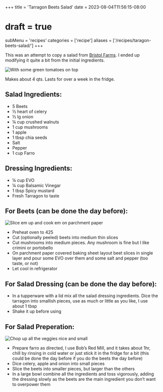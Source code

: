 +++
title = 'Tarragon Beets Salad'
date = 2023-08-04T11:56:15-08:00
# draft = true
subMenu = 'recipes'
categories = ['recipe']
aliases = ['/recipes/taragon-beets-salad/']
+++

This was an attempt to copy a salad from [Bristol Farms](https://www.bristolfarms.com/). I ended up modifying it quite a bit from the initial ingredients.

![With some green tomatoes on top](/images/recipes/tarragon-beets-salad/beets-salad.jpg)

Makes about 4 qts. Lasts for over a week in the fridge.

## Salad Ingredients:
- 5 Beets
- ½ heart of celery
- ½ lg onion
- ¼ cup crushed walnuts
- 1 cup mushrooms
- 1 apple
- 1 tbsp chia seeds
- Salt
- Pepper
- 1 cup Farro

## Dressing Ingredients:
- ¼ cup EVO
- ¼ cup Balsamic Vinegar
- 1 tbsp Spicy mustard
- Fresh Tarragon to taste

## For Beets (can be done the day before):
![Slice em up and cook em on parchment paper](/images/recipes/tarragon-beets-salad/beets-on-parchment.jpg)
- Preheat oven to 425
- Cut (optionally peeled) beets into medium thin slices
- Cut mushrooms into medium pieces. Any mushroom is fine but I like crimini or portobello
- On parchment paper covered baking sheet layout beet slices in single layer and pour some EVO over them and some salt and pepper (too taste, or not)
- Let cool in refrigerator

## For Salad Dressing (can be done the day before):
- In a tupperware with a lid mix all the salad dressing ingredients. Dice the tarragon into smallish pieces, use as much or little as you like, I use about 1 tbsp
- Shake it up before using

## For Salad Preperation:
![Chop up all the veggies nice and small](/images/recipes/tarragon-beets-salad/chopped-veggies.jpg)

- Prepare farro as directed, I use Bob’s Red Mill, and it takes about 1hr, chill by rinsing in cold water or just stick it in the fridge for a bit (this could be done the day before if you do the beets the day before)
- Dice celery, apple and onion into small pieces
- Slice the beets into smaller pieces, but larger than the others
- In a large bowl combine all the ingredients and toss vigorously, adding the dressing slowly as the beets are the main ingredient you don’t want to overpower them

